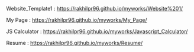 Website_Template1 : https://rakhilpr96.github.io/myworks/Website%201/

My Page : https://rakhilpr96.github.io/myworks/My_Page/

JS Calculator : https://rakhilpr96.github.io/myworks/Javascript_Calculator/

Resume : https://rakhilpr96.github.io/myworks/Resume/
